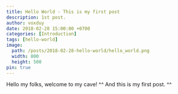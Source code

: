 ```yaml
---
title: Hello World - This is my first post
description: 1st post.
author: voxduy
date: 2018-02-28 15:00:00 +0700
categories: [Introduction]
tags: [hello-world]
image:
  path: /posts/2018-02-28-hello-world/hello_world.png
  width: 800
  height: 500
pin: true
---
```


Hello my folks, welcome to my cave! ^^
And this is my first post.
^^
